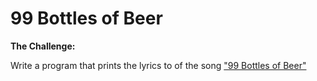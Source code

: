 99 Bottles of Beer
=

**The Challenge:**

Write a program that prints the lyrics to of the song ["99 Bottles of Beer"](http://99-bottles-of-beer.net/lyrics.html)



